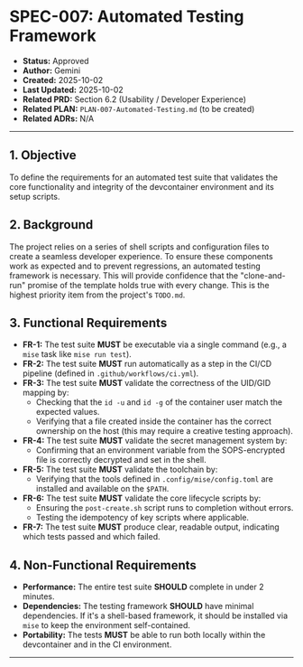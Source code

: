 # SPEC-007: Automated Testing Framework

*   **Status:** Approved
*   **Author:** Gemini
*   **Created:** 2025-10-02
*   **Last Updated:** 2025-10-02
*   **Related PRD:** Section 6.2 (Usability / Developer Experience)
*   **Related PLAN:** `PLAN-007-Automated-Testing.md` (to be created)
*   **Related ADRs:** N/A

---

## 1. Objective

To define the requirements for an automated test suite that validates the core functionality and integrity of the devcontainer environment and its setup scripts.

## 2. Background

The project relies on a series of shell scripts and configuration files to create a seamless developer experience. To ensure these components work as expected and to prevent regressions, an automated testing framework is necessary. This will provide confidence that the "clone-and-run" promise of the template holds true with every change. This is the highest priority item from the project's `TODO.md`.

## 3. Functional Requirements

*   **FR-1:** The test suite **MUST** be executable via a single command (e.g., a `mise` task like `mise run test`).
*   **FR-2:** The test suite **MUST** run automatically as a step in the CI/CD pipeline (defined in `.github/workflows/ci.yml`).
*   **FR-3:** The test suite **MUST** validate the correctness of the UID/GID mapping by:
    *   Checking that the `id -u` and `id -g` of the container user match the expected values.
    *   Verifying that a file created inside the container has the correct ownership on the host (this may require a creative testing approach).
*   **FR-4:** The test suite **MUST** validate the secret management system by:
    *   Confirming that an environment variable from the SOPS-encrypted file is correctly decrypted and set in the shell.
*   **FR-5:** The test suite **MUST** validate the toolchain by:
    *   Verifying that the tools defined in `.config/mise/config.toml` are installed and available on the `$PATH`.
*   **FR-6:** The test suite **MUST** validate the core lifecycle scripts by:
    *   Ensuring the `post-create.sh` script runs to completion without errors.
    *   Testing the idempotency of key scripts where applicable.
*   **FR-7:** The test suite **MUST** produce clear, readable output, indicating which tests passed and which failed.

## 4. Non-Functional Requirements

*   **Performance:** The entire test suite **SHOULD** complete in under 2 minutes.
*   **Dependencies:** The testing framework **SHOULD** have minimal dependencies. If it's a shell-based framework, it should be installed via `mise` to keep the environment self-contained.
*   **Portability:** The tests **MUST** be able to run both locally within the devcontainer and in the CI environment.

---
